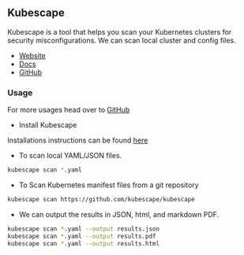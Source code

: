 ## Kubescape

Kubescape is a tool that helps you scan your Kubernetes clusters for security misconfigurations. We can scan local cluster and config files.

- [Website](https://armosec.io/kubescape)
- [Docs](https://hub.armosec.io/docs)
- [GitHub](https://github.com/kubescape/kubescape)

 
### Usage

For more usages head over to [GitHub](https://github.com/kubescape/kubescape)

- Install Kubescape

Installations instructions can be found [here](https://github.com/kubescape/kubescape#install-on-macos)

- To scan local YAML/JSON files.

```bash
kubescape scan *.yaml
```

- To Scan Kubernetes manifest files from a git repository

```bash
kubescape scan https://github.com/kubescape/kubescape
```

- We can output the results in JSON, html, and markdown PDF.

```bash
kubescape scan *.yaml --output results.json
kubescape scan *.yaml --output results.pdf
kubescape scan *.yaml --output results.html
```